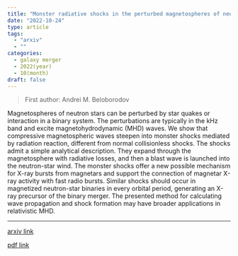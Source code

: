 ```yaml
---
title: "Monster radiative shocks in the perturbed magnetospheres of neutron stars"
date: "2022-10-24"
type: article
tags:
  - "arxiv"
  - ""
categories:
  - galaxy merger
  - 2022(year)
  - 10(month)
draft: false
---
```


> First author: Andrei M. Beloborodov

 Magnetospheres of neutron stars can be perturbed by star quakes or
interaction in a binary system. The perturbations are typically in the kHz band
and excite magnetohydrodynamic (MHD) waves. We show that compressive
magnetospheric waves steepen into monster shocks mediated by radiation
reaction, different from normal collisionless shocks. The shocks admit a simple
analytical description. They expand through the magnetosphere with radiative
losses, and then a blast wave is launched into the neutron-star wind. The
monster shocks offer a new possible mechanism for X-ray bursts from magnetars
and support the connection of magnetar X-ray activity with fast radio bursts.
Similar shocks should occur in magnetized neutron-star binaries in every
orbital period, generating an X-ray precursor of the binary merger. The
presented method for calculating wave propagation and shock formation may have
broader applications in relativistic MHD.

---
[arxiv link](http://arxiv.org/abs/2210.13509v1)

[pdf link](http://arxiv.org/pdf/2210.13509v1)